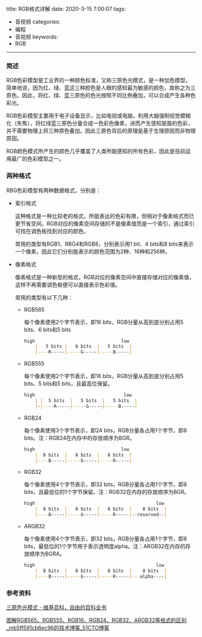 title: RGB格式详解
date: 2020-3-15 7:00:07
tags:
- 音视频
categories:
- 编程
- 音视频
keywords:
- RGB

---

### 简述

RGB色彩模型是工业界的一种颜色标准，又称三原色光模式，是一种加色模型。简单地说，因为红、绿、蓝这三种颜色是人眼的感知最为敏感的颜色，故称之为三原色。因此，将红、绿、蓝三原色的色光按照不同比例叠加，可以合成产生各种色彩光。

RGB色彩模型主要用于电子设备显示，比如电视或电脑，利用大脑强制视觉模糊化（失焦），将红绿蓝三原色分量合成一色彩色像素，进而产生感知层面的色彩，并不需要物理上将三种原色叠加。因此三原色背后的原理是基于生理原因而非物理原因。

RGB颜色模式所产生的颜色几乎覆盖了人类所能感知的所有色彩，因此是目前运用最广的色彩模型之一。

<!-- more -->

### 两种格式

RBG色彩模型有两种数据格式，分别是：

- 索引格式
    
    这种格式是一种比较老的格式，所能表达的色彩有限，但相对于像素格式而已更节省空间。RGB对应的像素空间存储的不是像素值而是一个索引，通过索引可找在调色板找到对应的颜色。
    
    常用的类型有RGB1、RBG4和RGB8，分别表示用1 bit、4 bits和8 bits来表示一个像素，因此它们分别能表示的颜色范围为2种、16种和256种。
    
- 像素格式
    
    像素格式是一种新型的格式，RGB对应的像素空间中直接存储对应的像素值，这样不再需要调色板便可以直接表示色彩值。
    
    常用的类型有以下几种：
    
    - RGB565
        
        每个像素使用2个字节表示，即16 bits，RGB分量从高到底分别占用5 bits、6 bits和5 bits
        
        ```markdown
        high                                low
        	|   5 bits |   6 bits  |   5 bits  |
        	|----R-----|-----G-----|-----B-----|
        ```
        
    - RGB555
        
        每个像素使用2个字节表示，即16 bits，RGB分量从高到底分别占用5 bits、5 bits和5 bits，且最高位保留。
        
        ```markdown
        high                                 low
        	| |  5 bits  |   5 bits  |   5 bits  |
        	|-|----R-----|-----G-----|-----B-----|
        ```
        
    - RGB24
        
        每个像素使用3个字节表示，即24 bits，RGB分量各占用1个字节，即8 bits。注：RGB24在内存中的存放顺序为BGR。
        
        ```markdown
        high                                low
        	|  8 bits  |   8 bits  |   8 bits  |
        	|----B-----|-----G-----|-----R-----|
        ```
        
    - RGB32
        
        每个像素使用4个字节表示，即32 bits，RGB分量各占用1个字节，即8 bits，且最低位的1个字节保留。注：RGB32在内存的存放顺序为BGR。
        
        ```markdown
        high                                             low
        	|  8 bits  |   8 bits  |   8 bits  |    8 bits  |
        	|----B-----|-----G-----|-----R-----|--reserved--|
        ```
        
    - ARGB32
        
        每个像素使用4个字节表示，即32 bits，RGB分量各占用1个字节，即8 bits，最低位的1个字节用于表示透明度alpha。注：ARGB32在内存的存放顺序为BGRA。
        
        ```markdown
        high                                             low
        	|  8 bits  |   8 bits  |   8 bits  |    8 bits  |
        	|----B-----|-----G-----|-----R-----|---alpha----|
        ```
        
### 参考资料

[三原色光模式 - 维基百科，自由的百科全书](https://zh.wikipedia.org/wiki/%E4%B8%89%E5%8E%9F%E8%89%B2%E5%85%89%E6%A8%A1%E5%BC%8F)
        
[图解RGB565、RGB555、RGB16、RGB24、RGB32、ARGB32等格式的区别_mb5ff591cb6ec96的技术博客_51CTO博客](https://blog.51cto.com/u_15077548/3518839)